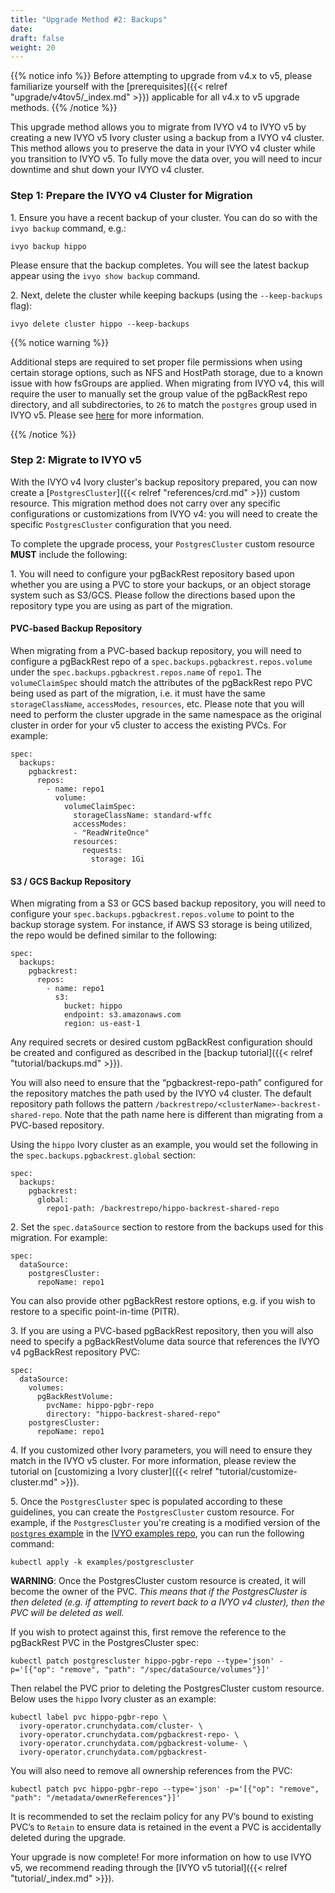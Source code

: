 ```yaml
---
title: "Upgrade Method #2: Backups"
date:
draft: false
weight: 20
---
```


{{% notice info %}}
Before attempting to upgrade from v4.x to v5, please familiarize yourself with the [prerequisites]({{< relref "upgrade/v4tov5/_index.md" >}}) applicable for all v4.x to v5 upgrade methods.
{{% /notice %}}

This upgrade method allows you to migrate from IVYO v4 to IVYO v5 by creating a new IVYO v5 Ivory cluster using a backup from a IVYO v4 cluster. This method allows you to preserve the data in your IVYO v4 cluster while you transition to IVYO v5. To fully move the data over, you will need to incur downtime and shut down your IVYO v4 cluster.

### Step 1: Prepare the IVYO v4 Cluster for Migration

1\. Ensure you have a recent backup of your cluster. You can do so with the `ivyo backup` command, e.g.:

```
ivyo backup hippo
```

Please ensure that the backup completes. You will see the latest backup appear using the `ivyo show backup` command.

2\. Next, delete the cluster while keeping backups (using the `--keep-backups` flag):

```
ivyo delete cluster hippo --keep-backups
```

{{% notice warning %}}

Additional steps are required to set proper file permissions when using certain storage options,
such as NFS and HostPath storage, due to a known issue with how fsGroups are applied. When
migrating from IVYO v4, this will require the user to manually set the group value of the pgBackRest
repo directory, and all subdirectories, to `26` to match the `postgres` group used in IVYO v5.
Please see [here](https://github.com/kubernetes/examples/issues/260) for more information.

{{% /notice %}}

### Step 2: Migrate to IVYO v5

With the IVYO v4 Ivory cluster's backup repository prepared, you can now create a [`PostgresCluster`]({{< relref "references/crd.md" >}}) custom resource. This migration method does not carry over any specific configurations or customizations from IVYO v4: you will need to create the specific `PostgresCluster` configuration that you need.

To complete the upgrade process, your `PostgresCluster` custom resource **MUST** include the following:

1\. You will need to configure your pgBackRest repository based upon whether you are using a PVC to store your backups, or an object storage system such as S3/GCS. Please follow the directions based upon the repository type you are using as part of the migration.

#### PVC-based Backup Repository

When migrating from a PVC-based backup repository, you will need to configure a pgBackRest repo of a `spec.backups.pgbackrest.repos.volume` under the `spec.backups.pgbackrest.repos.name` of `repo1`. The `volumeClaimSpec` should match the attributes of the pgBackRest repo PVC being used as part of the migration, i.e. it must have the same `storageClassName`, `accessModes`, `resources`, etc.  Please note that you will need to perform the cluster upgrade in the same namespace as the original cluster in order for your v5 cluster to access the existing PVCs. For example:

```
spec:
  backups:
    pgbackrest:
      repos:
        - name: repo1
          volume:
            volumeClaimSpec:
              storageClassName: standard-wffc
              accessModes:
              - "ReadWriteOnce"
              resources:
                requests:
                  storage: 1Gi
```

#### S3 / GCS Backup Repository

When migrating from a S3 or GCS based backup repository, you will need to configure your `spec.backups.pgbackrest.repos.volume` to point to the backup storage system. For instance, if AWS S3 storage is being utilized, the repo would be defined similar to the following:

```
spec:
  backups:
    pgbackrest:
      repos:
        - name: repo1
          s3:
            bucket: hippo
            endpoint: s3.amazonaws.com
            region: us-east-1
```

Any required secrets or desired custom pgBackRest configuration should be created and configured as described in the [backup tutorial]({{< relref "tutorial/backups.md" >}}).

You will also need to ensure that the “pgbackrest-repo-path” configured for the repository matches the path used by the IVYO v4 cluster. The default repository path follows the pattern `/backrestrepo/<clusterName>-backrest-shared-repo`. Note that the path name here is different than migrating from a PVC-based repository.

Using the `hippo` Ivory cluster as an example, you would set the following in the `spec.backups.pgbackrest.global` section:

```
spec:
  backups:
    pgbackrest:
      global:
        repo1-path: /backrestrepo/hippo-backrest-shared-repo
```

2\. Set the `spec.dataSource` section to restore from the backups used for this migration. For example:

```
spec:
  dataSource:
    postgresCluster:
      repoName: repo1
```

You can also provide other pgBackRest restore options, e.g. if you wish to restore to a specific point-in-time (PITR).

3\. If you are using a PVC-based pgBackRest repository, then you will also need to specify a pgBackRestVolume data source that references the IVYO v4 pgBackRest repository PVC:

```
spec:
  dataSource:
    volumes:
      pgBackRestVolume:
        pvcName: hippo-pgbr-repo
        directory: "hippo-backrest-shared-repo"
    postgresCluster:
      repoName: repo1
```


4\. If you customized other Ivory parameters, you will need to ensure they match in the IVYO v5 cluster. For more information, please review the tutorial on [customizing a Ivory cluster]({{< relref "tutorial/customize-cluster.md" >}}).

5\. Once the `PostgresCluster` spec is populated according to these guidelines, you can create the `PostgresCluster` custom resource.  For example, if the `PostgresCluster` you're creating is a modified version of the [`postgres` example](https://github.com/Highgo/ivory-operator-examples/tree/main/kustomize/postgres) in the [IVYO examples repo](https://github.com/Highgo/ivory-operator-examples), you can run the following command:

```
kubectl apply -k examples/postgrescluster
```

**WARNING**: Once the PostgresCluster custom resource is created, it will become the owner of the PVC.  *This means that if the PostgresCluster is then deleted (e.g. if attempting to revert back to a IVYO v4 cluster), then the PVC will be deleted as well.*

If you wish to protect against this, first remove the reference to the pgBackRest PVC in the PostgresCluster spec:

```
kubectl patch postgrescluster hippo-pgbr-repo --type='json' -p='[{"op": "remove", "path": "/spec/dataSource/volumes"}]'
```

Then relabel the PVC prior to deleting the PostgresCluster custom resource. Below uses the `hippo` Ivory cluster as an example:

```
kubectl label pvc hippo-pgbr-repo \
  ivory-operator.crunchydata.com/cluster- \
  ivory-operator.crunchydata.com/pgbackrest-repo- \
  ivory-operator.crunchydata.com/pgbackrest-volume- \
  ivory-operator.crunchydata.com/pgbackrest-
```

You will also need to remove all ownership references from the PVC:

```
kubectl patch pvc hippo-pgbr-repo --type='json' -p='[{"op": "remove", "path": "/metadata/ownerReferences"}]'
```

It is recommended to set the reclaim policy for any PV’s bound to existing PVC’s to `Retain` to ensure data is retained in the event a PVC is accidentally deleted during the upgrade.

Your upgrade is now complete! For more information on how to use IVYO v5, we recommend reading through the [IVYO v5 tutorial]({{< relref "tutorial/_index.md" >}}).
